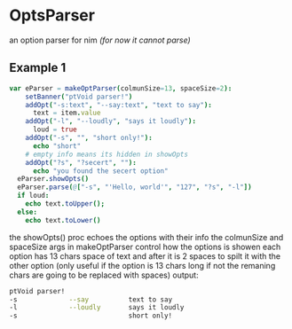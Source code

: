 # OptsParser
an option parser for nim
*(for now it cannot parse)*

## Example 1
```nim
var eParser = makeOptParser(colmunSize=13, spaceSize=2):
    setBanner("ptVoid parser!")
    addOpt("-s:text", "--say:text", "text to say"):
      text = item.value
    addOpt("-l", "--loudly", "says it loudly"):
      loud = true
    addOpt("-s", "", "short only!"):
      echo "short"
    # empty info means its hidden in showOpts
    addOpt("?s", "?secert", ""):
      echo "you found the secert option"
  eParser.showOpts() 
  eParser.parse(@["-s", "'Hello, world'", "127", "?s", "-l"])
  if loud:
    echo text.toUpper();
  else:
    echo text.toLower()
``````
the showOpts() proc echoes the options with their info
the colmunSize and spaceSize args in makeOptParser
control how the options is showen each option has 13 chars space of text and after it is 2 spaces to spilt it with
the other option (only useful if the option is 13 chars long if not the remaning chars are going to be replaced with spaces)
output:
```bash
ptVoid parser!
-s             --say          text to say
-l             --loudly       says it loudly
-s                            short only!
```

